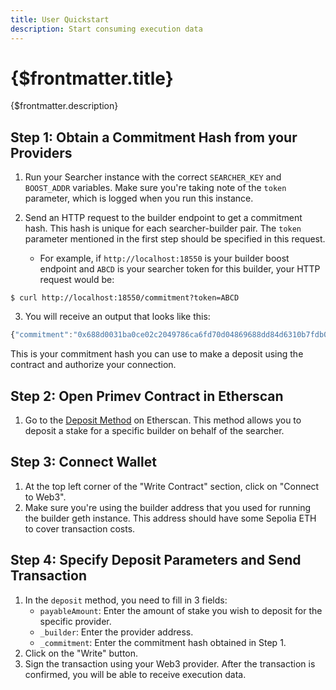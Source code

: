 ```yaml
---
title: User Quickstart
description: Start consuming execution data
---
```


# {$frontmatter.title}

{$frontmatter.description}

## Step 1: Obtain a Commitment Hash from your Providers

1. Run your Searcher instance with the correct `SEARCHER_KEY` and `BOOST_ADDR` variables. Make sure you're taking note of the `token` parameter, which is logged when you run this instance.

2. Send an HTTP request to the builder endpoint to get a commitment hash. This hash is unique for each searcher-builder pair. The `token` parameter mentioned in the first step should be specified in this request.

   - For example, if `http://localhost:18550` is your builder boost endpoint and `ABCD` is your searcher token for this builder, your HTTP request would be:

```shell
$ curl http://localhost:18550/commitment?token=ABCD
```

3. You will receive an output that looks like this:

```javascript
{"commitment":"0x688d0031ba0ce02c2049786ca6fd70d04869688dd84d6310b7fdb052d199612f"}
```

This is your commitment hash you can use to make a deposit using the contract and authorize your connection.

## Step 2: Open Primev Contract in Etherscan

1. Go to the [Deposit Method](https://sepolia.etherscan.io/address/0x6e100446995f4456773Cd3e96FA201266c44d4B8#writeContract#F1) on Etherscan. This method allows you to deposit a stake for a specific builder on behalf of the searcher.

## Step 3: Connect Wallet

1. At the top left corner of the "Write Contract" section, click on "Connect to Web3".
2. Make sure you're using the builder address that you used for running the builder geth instance. This address should have some Sepolia ETH to cover transaction costs.

## Step 4: Specify Deposit Parameters and Send Transaction

1. In the `deposit` method, you need to fill in 3 fields:
   - `payableAmount`: Enter the amount of stake you wish to deposit for the specific provider.
   - `_builder`: Enter the provider address.
   - `_commitment`: Enter the commitment hash obtained in Step 1.
2. Click on the "Write" button.
3. Sign the transaction using your Web3 provider. After the transaction is confirmed, you will be able to receive execution data.
